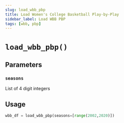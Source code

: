 ```yaml
---
slug: load_wbb_pbp
title: Load Women's College Basketball Play-by-Play
sidebar_label: Load WBB PBP
tags: [wbb, pbp]
---
```

# `load_wbb_pbp()`

## Parameters
### **`seasons`**
List of 4 digit integers

## Usage
```python
wbb_df = load_wbb_pbp(seasons=[range(2002,2020)])
```
